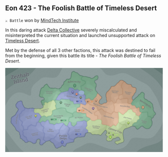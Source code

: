 ## Eon 423 - The Foolish Battle of Timeless Desert

`⚔️ Battle` won by [MindTech Institute](../refs/mindtech_institute.md)

In this daring attack [Delta Collective](../refs/delta_collective.md) severely miscalculated and misinterpreted the current situation and launched unsupported attack on [Timeless Desert](../refs/timeless_desert.md).

Met by the defense of all 3 other factions, this attack was destined to fail from the beginning, given this battle its title - _The Foolish Battle of Timeless Desert_.

![Battle Map](../timeline/map/eon0423.png)

<!---
type: battle
number: 22
place: timeless_desert
-->